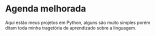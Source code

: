 # Agenda melhorada
Aqui estão meus projetos em Python, alguns são muito simples porém ditam toda minha tragetória de aprendizado sobre a linguagem.
